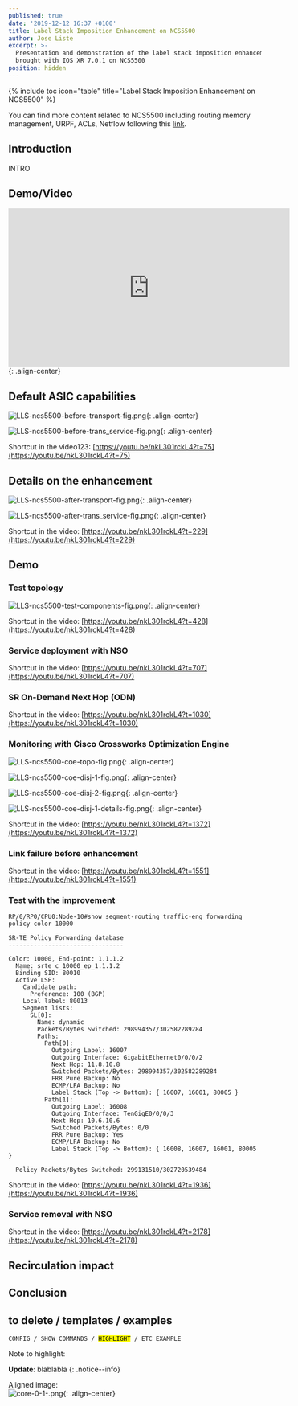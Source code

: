```yaml
---
published: true
date: '2019-12-12 16:37 +0100'
title: Label Stack Imposition Enhancement on NCS5500
author: Jose Liste
excerpt: >-
  Presentation and demonstration of the label stack imposition enhancements
  brought with IOS XR 7.0.1 on NCS5500
position: hidden
---
```

{% include toc icon="table" title="Label Stack Imposition Enhancement on NCS5500" %}

You can find more content related to NCS5500 including routing memory management, URPF, ACLs, Netflow following this [link](https://xrdocs.io/ncs5500/tutorials/).

## Introduction

INTRO

## Demo/Video

<iframe type="text/html" width="560" height="315" src="https://www.youtube.com/watch?v=nkL301rckL4" frameborder="0" allow="autoplay" ></iframe>{: .align-center}

## Default ASIC capabilities


![LLS-ncs5500-before-transport-fig.png]({{site.baseurl}}/images/LLS-ncs5500-before-transport-fig.png){: .align-center}

![LLS-ncs5500-before-trans_service-fig.png]({{site.baseurl}}/images/LLS-ncs5500-before-trans_service-fig.png){: .align-center}


Shortcut in the video123: [https://youtu.be/nkL301rckL4?t=75](https://youtu.be/nkL301rckL4?t=75)

## Details on the enhancement


![LLS-ncs5500-after-transport-fig.png]({{site.baseurl}}/images/LLS-ncs5500-after-transport-fig.png){: .align-center}

![LLS-ncs5500-after-trans_service-fig.png]({{site.baseurl}}/images/LLS-ncs5500-after-trans_service-fig.png){: .align-center}

Shortcut in the video: [https://youtu.be/nkL301rckL4?t=229](https://youtu.be/nkL301rckL4?t=229)

## Demo

### Test topology

![LLS-ncs5500-test-components-fig.png]({{site.baseurl}}/images/LLS-ncs5500-test-components-fig.png){: .align-center}

Shortcut in the video: [https://youtu.be/nkL301rckL4?t=428](https://youtu.be/nkL301rckL4?t=428)

### Service deployment with NSO

Shortcut in the video: [https://youtu.be/nkL301rckL4?t=707](https://youtu.be/nkL301rckL4?t=707)

### SR On-Demand Next Hop (ODN)

Shortcut in the video: [https://youtu.be/nkL301rckL4?t=1030](https://youtu.be/nkL301rckL4?t=1030)

### Monitoring with Cisco Crossworks Optimization Engine

![LLS-ncs5500-coe-topo-fig.png]({{site.baseurl}}/images/LLS-ncs5500-coe-topo-fig.png){: .align-center}

![LLS-ncs5500-coe-disj-1-fig.png]({{site.baseurl}}/images/LLS-ncs5500-coe-disj-1-fig.png){: .align-center}

![LLS-ncs5500-coe-disj-2-fig.png]({{site.baseurl}}/images/LLS-ncs5500-coe-disj-2-fig.png){: .align-center}

![LLS-ncs5500-coe-disj-1-details-fig.png]({{site.baseurl}}/images/LLS-ncs5500-coe-disj-1-details-fig.png){: .align-center}


Shortcut in the video: [https://youtu.be/nkL301rckL4?t=1372](https://youtu.be/nkL301rckL4?t=1372)

### Link failure before enhancement

Shortcut in the video: [https://youtu.be/nkL301rckL4?t=1551](https://youtu.be/nkL301rckL4?t=1551)


### Test with the improvement

```
RP/0/RP0/CPU0:Node-10#show segment-routing traffic-eng forwarding policy color 10000

SR-TE Policy Forwarding database
--------------------------------

Color: 10000, End-point: 1.1.1.2
  Name: srte_c_10000_ep_1.1.1.2
  Binding SID: 80010
  Active LSP:
    Candidate path:
      Preference: 100 (BGP)
    Local label: 80013
    Segment lists:
      SL[0]:
        Name: dynamic
        Packets/Bytes Switched: 298994357/302582289284
        Paths:
          Path[0]:
            Outgoing Label: 16007
            Outgoing Interface: GigabitEthernet0/0/0/2
            Next Hop: 11.8.10.8
            Switched Packets/Bytes: 298994357/302582289284
            FRR Pure Backup: No
            ECMP/LFA Backup: No
            Label Stack (Top -> Bottom): { 16007, 16001, 80005 }
          Path[1]:
            Outgoing Label: 16008
            Outgoing Interface: TenGigE0/0/0/3
            Next Hop: 10.6.10.6
            Switched Packets/Bytes: 0/0
            FRR Pure Backup: Yes
            ECMP/LFA Backup: No
            Label Stack (Top -> Bottom): { 16008, 16007, 16001, 80005 }

  Policy Packets/Bytes Switched: 299131510/302720539484
```
 

Shortcut in the video: [https://youtu.be/nkL301rckL4?t=1936](https://youtu.be/nkL301rckL4?t=1936)

### Service removal with NSO

Shortcut in the video: [https://youtu.be/nkL301rckL4?t=2178](https://youtu.be/nkL301rckL4?t=2178)

## Recirculation impact


## Conclusion






## to delete / templates / examples

<div class="highlighter-rouge">
<pre class="highlight">
<code>CONFIG / SHOW COMMANDS / <mark>HIGHLIGHT</mark> / ETC EXAMPLE</code>
</pre>
</div>

Note to highlight: 

**Update**: blablabla
{: .notice--info}

Aligned image:  
![core-0-1-.png]({{site.baseurl}}/images/core-0-1-.png){: .align-center}
